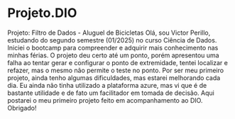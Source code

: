# Projeto.DIO
Projeto: Filtro de Dados - Aluguel de Bicicletas
Olá, sou Victor Perillo, estudando do segundo semestre (01/2025) no curso Ciência de Dados. Iniciei o bootcamp para compreender e adquirir mais conhecimento nas minhas férias. O projeto deu certo até um ponto, porém apresentou uma falha ao tentar gerar e configurar o ponto de extremidade, tentei localizar e refazer, mas o mesmo não permite o teste no ponto. Por ser meu primeiro projeto, ainda tenho algumas dificuldades, mas estarei melhorando cada dia. Eu ainda não tinha utilizado a plataforma azure, mas vi que é de bastante utilidade e de fato um facilitador em tomada de decisão. Aqui postarei o meu primeiro projeto feito em acompanhamento ao DIO.
Obrigado!
